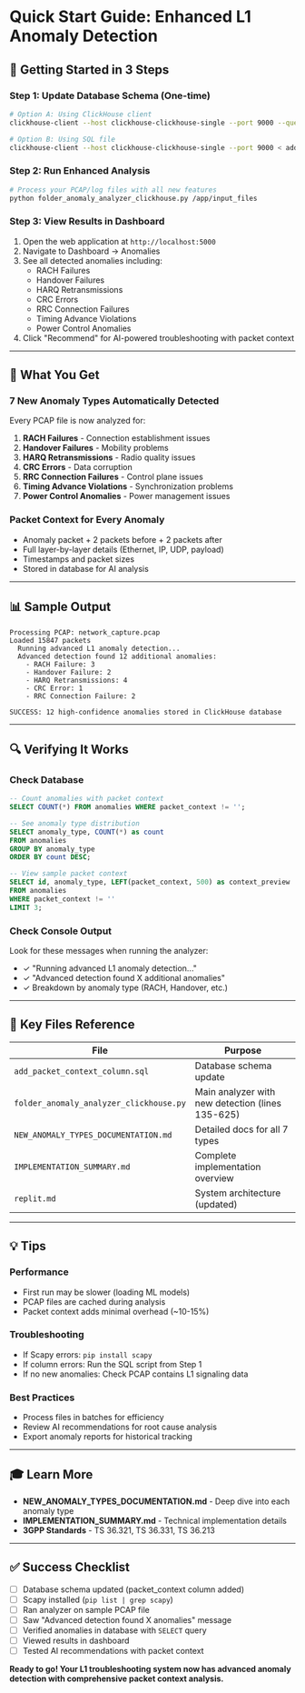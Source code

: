 # Quick Start Guide: Enhanced L1 Anomaly Detection

## 🚀 Getting Started in 3 Steps

### Step 1: Update Database Schema (One-time)
```bash
# Option A: Using ClickHouse client
clickhouse-client --host clickhouse-clickhouse-single --port 9000 --query="ALTER TABLE l1_anomaly_detection.anomalies ADD COLUMN IF NOT EXISTS packet_context String DEFAULT ''"

# Option B: Using SQL file
clickhouse-client --host clickhouse-clickhouse-single --port 9000 < add_packet_context_column.sql
```

### Step 2: Run Enhanced Analysis
```bash
# Process your PCAP/log files with all new features
python folder_anomaly_analyzer_clickhouse.py /app/input_files
```

### Step 3: View Results in Dashboard
1. Open the web application at `http://localhost:5000`
2. Navigate to Dashboard → Anomalies
3. See all detected anomalies including:
   - RACH Failures
   - Handover Failures
   - HARQ Retransmissions
   - CRC Errors
   - RRC Connection Failures
   - Timing Advance Violations
   - Power Control Anomalies
4. Click "Recommend" for AI-powered troubleshooting with packet context

---

## 🎯 What You Get

### 7 New Anomaly Types Automatically Detected
Every PCAP file is now analyzed for:
1. **RACH Failures** - Connection establishment issues
2. **Handover Failures** - Mobility problems
3. **HARQ Retransmissions** - Radio quality issues
4. **CRC Errors** - Data corruption
5. **RRC Connection Failures** - Control plane issues
6. **Timing Advance Violations** - Synchronization problems
7. **Power Control Anomalies** - Power management issues

### Packet Context for Every Anomaly
- Anomaly packet + 2 packets before + 2 packets after
- Full layer-by-layer details (Ethernet, IP, UDP, payload)
- Timestamps and packet sizes
- Stored in database for AI analysis

---

## 📊 Sample Output

```
Processing PCAP: network_capture.pcap
Loaded 15847 packets
  Running advanced L1 anomaly detection...
  Advanced detection found 12 additional anomalies:
    - RACH Failure: 3
    - Handover Failure: 2
    - HARQ Retransmissions: 4
    - CRC Error: 1
    - RRC Connection Failure: 2
  
SUCCESS: 12 high-confidence anomalies stored in ClickHouse database
```

---

## 🔍 Verifying It Works

### Check Database
```sql
-- Count anomalies with packet context
SELECT COUNT(*) FROM anomalies WHERE packet_context != '';

-- See anomaly type distribution
SELECT anomaly_type, COUNT(*) as count 
FROM anomalies 
GROUP BY anomaly_type 
ORDER BY count DESC;

-- View sample packet context
SELECT id, anomaly_type, LEFT(packet_context, 500) as context_preview
FROM anomalies 
WHERE packet_context != '' 
LIMIT 3;
```

### Check Console Output
Look for these messages when running the analyzer:
- ✓ "Running advanced L1 anomaly detection..."
- ✓ "Advanced detection found X additional anomalies"
- ✓ Breakdown by anomaly type (RACH, Handover, etc.)

---

## 📁 Key Files Reference

| File | Purpose |
|------|---------|
| `add_packet_context_column.sql` | Database schema update |
| `folder_anomaly_analyzer_clickhouse.py` | Main analyzer with new detection (lines 135-625) |
| `NEW_ANOMALY_TYPES_DOCUMENTATION.md` | Detailed docs for all 7 types |
| `IMPLEMENTATION_SUMMARY.md` | Complete implementation overview |
| `replit.md` | System architecture (updated) |

---

## 💡 Tips

### Performance
- First run may be slower (loading ML models)
- PCAP files are cached during analysis
- Packet context adds minimal overhead (~10-15%)

### Troubleshooting
- If Scapy errors: `pip install scapy`
- If column errors: Run the SQL script from Step 1
- If no new anomalies: Check PCAP contains L1 signaling data

### Best Practices
- Process files in batches for efficiency
- Review AI recommendations for root cause analysis
- Export anomaly reports for historical tracking

---

## 🎓 Learn More

- **NEW_ANOMALY_TYPES_DOCUMENTATION.md** - Deep dive into each anomaly type
- **IMPLEMENTATION_SUMMARY.md** - Technical implementation details
- **3GPP Standards** - TS 36.321, TS 36.331, TS 36.213

---

## ✅ Success Checklist

- [ ] Database schema updated (packet_context column added)
- [ ] Scapy installed (`pip list | grep scapy`)
- [ ] Ran analyzer on sample PCAP file
- [ ] Saw "Advanced detection found X anomalies" message
- [ ] Verified anomalies in database with `SELECT` query
- [ ] Viewed results in dashboard
- [ ] Tested AI recommendations with packet context

**Ready to go! Your L1 troubleshooting system now has advanced anomaly detection with comprehensive packet context analysis.**
